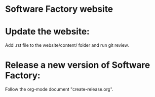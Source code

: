 Software Factory website
========================

# Update the website:

Add .rst file to the website/content/ folder and run git review.

# Release a new version of Software Factory:

Follow the org-mode document "create-release.org".



